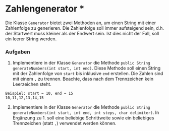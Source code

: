 # Zahlengenerator *

Die Klasse `Generator` bietet zwei Methoden an, um einen String mit einer Zahlenfolge zu generieren. Die Zahlenfolge soll 
immer aufsteigend sein, d.h. der Startwert muss kleiner als der Endwert sein. Ist dies nicht der Fall, soll ein leerer String 
werden.

### Aufgaben

1. Implementiere in der Klasse `Generator` die Methode `public String generateNumbers(int start, int end)`. 
   Diese Methode soll einen String mit der Zahlenfolge von `start` bis inklusive `end` erstellen. Die Zahlen sind mit einem `,` 
   zu trennen. Beachte, dass nach dem Trennzeichen kein Leerzeichen steht.

```
Beispiel: start = 10, end = 15
10,11,12,13,14,15
```

2. Implementiere in der Klasse `Generator` die Methode `public String generateNumbers(int start, int end, int steps, char delimiter)`. 
   In Ergänzung zu 1. soll eine beliebige Schrittweite sowie ein beliebiges Trennzeichen (statt `,`) verwendet werden können.